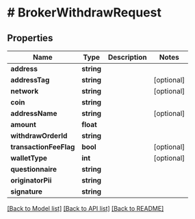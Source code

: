 # # BrokerWithdrawRequest

## Properties

Name | Type | Description | Notes
------------ | ------------- | ------------- | -------------
**address** | **string** |  |
**addressTag** | **string** |  | [optional]
**network** | **string** |  | [optional]
**coin** | **string** |  |
**addressName** | **string** |  | [optional]
**amount** | **float** |  |
**withdrawOrderId** | **string** |  |
**transactionFeeFlag** | **bool** |  | [optional]
**walletType** | **int** |  | [optional]
**questionnaire** | **string** |  |
**originatorPii** | **string** |  |
**signature** | **string** |  |

[[Back to Model list]](../../README.md#models) [[Back to API list]](../../README.md#endpoints) [[Back to README]](../../README.md)
